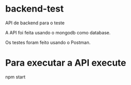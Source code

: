 # backend-test
API de backend para o teste

A API foi feita usando o mongodb como database.

Os testes foram feito usando o Postman.

# Para executar a API execute 
npm start
